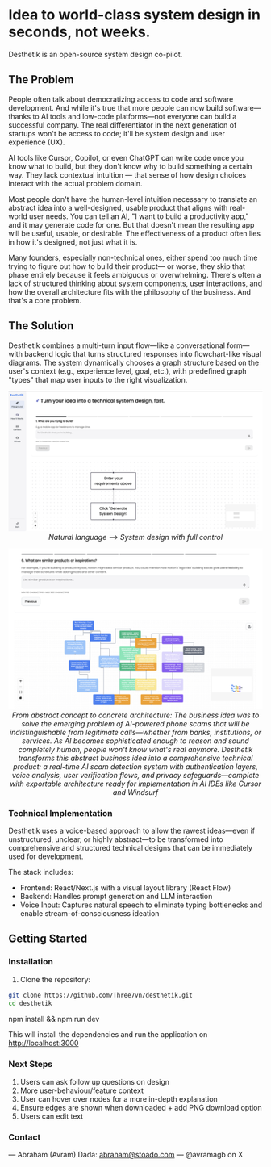 # Idea to world-class system design in seconds, not weeks.

Desthetik is an open-source system design co-pilot.

## The Problem

People often talk about democratizing access to code and software development. And while it's true that more people can now build software—thanks to AI tools and low-code platforms—not everyone can build a successful company. The real differentiator in the next generation of startups won't be access to code; it'll be system design and user experience (UX).

AI tools like Cursor, Copilot, or even ChatGPT can write code once you know what to build, but they don't know why to build something a certain way. They lack contextual intuition — that sense of how design choices interact with the actual problem domain.

Most people don't have the human-level intuition necessary to translate an abstract idea into a well-designed, usable product that aligns with real-world user needs. You can tell an AI, "I want to build a productivity app," and it may generate code for one. But that doesn't mean the resulting app will be useful, usable, or desirable. The effectiveness of a product often lies in how it's designed, not just what it is.

Many founders, especially non-technical ones, either spend too much time trying to figure out how to build their product— or worse, they skip that phase entirely because it feels ambiguous or overwhelming. There's often a lack of structured thinking about system components, user interactions, and how the overall architecture fits with the philosophy of the business. And that's a core problem.

## The Solution

Desthetik combines a multi-turn input flow—like a conversational form—with backend logic that turns structured responses into flowchart-like visual diagrams. The system dynamically chooses a graph structure based on the user's context (e.g., experience level, goal, etc.), with predefined graph "types" that map user inputs to the right visualization.

<p align="center">
  <img src="./Desthetik.png" alt="Desthetik system design screenshot" width="700" />
  <br />
  <em>Natural language --> System design with full control </em>
</p>

<p align="center">
  <img src="./Screenshot 2025-05-31 at 20.24.32.png" alt="AI scam detection system architecture" width="700" />
  <br />
  <em>From abstract concept to concrete architecture: The business idea was to solve the emerging problem of AI-powered phone scams that will be indistinguishable from legitimate calls—whether from banks, institutions, or services. As AI becomes sophisticated enough to reason and sound completely human, people won't know what's real anymore. Desthetik transforms this abstract business idea into a comprehensive technical product: a real-time AI scam detection system with authentication layers, voice analysis, user verification flows, and privacy safeguards—complete with exportable architecture ready for implementation in AI IDEs like Cursor and Windsurf</em>
</p>

### Technical Implementation

Desthetik uses a voice-based approach to allow the rawest ideas—even if unstructured, unclear, or highly abstract—to be transformed into comprehensive and structured technical designs that can be immediately used for development.

The stack includes:
- Frontend: React/Next.js with a visual layout library (React Flow)
- Backend: Handles prompt generation and LLM interaction
- Voice Input: Captures natural speech to eliminate typing bottlenecks and enable stream-of-consciousness ideation

## Getting Started

### Installation

1. Clone the repository:
```bash
git clone https://github.com/Three7vn/desthetik.git
cd desthetik
```

npm install && npm run dev


This will install the dependencies and run the application on [http://localhost:3000](http://localhost:3000)


### Next Steps
1. Users can ask follow up questions on design
2. More user-behaviour/feature context
3. User can hover over nodes for a more in-depth explanation
4. Ensure edges are shown when downloaded + add PNG download option
5. Users can edit text



### Contact
— Abraham (Avram) Dada: abraham@stoado.com
— @avramagb on X
